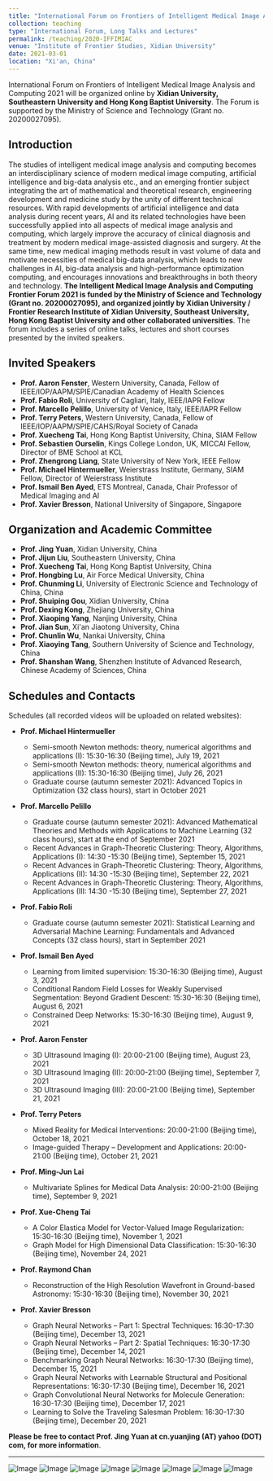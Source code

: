 ```yaml
---
title: "International Forum on Frontiers of Intelligent Medical Image Analysis and Computing 2021"
collection: teaching
type: "International Forum, Long Talks and Lectures"
permalink: /teaching/2020-IFFIMIAC
venue: "Institute of Frontier Studies, Xidian University"
date: 2021-03-01
location: "Xi'an, China"
---
```


International Forum on Frontiers of Intelligent Medical Image Analysis and Computing 2021 will be organized online by **Xidian University, Southeastern University and Hong Kong Baptist University**. The Forum is supported by the Ministry of Science and Technology (Grant no. 20200027095).

## Introduction

The studies of intelligent medical image analysis and computing becomes an interdisciplinary science of modern medical image computing, artificial intelligence and big-data analysis etc., and an emerging frontier subject integrating the art of mathematical and theoretical research, engineering development and medicine study by 
the unity of different technical resources. With rapid developments of artificial intelligence and data analysis during recent years, AI and its related technologies have been successfully applied into all aspects of medical image analysis and computing, which largely improve the accuracy of clinical diagnosis and treatment by modern medical image-assisted diagnosis and surgery. At the same time, new medical imaging methods result in vast volume of data and motivate necessities of medical big-data analysis, which leads to new challenges in AI, big-data analysis and high-performance optimization computing, and encourages innovations and breakthroughs in both theory and technology. **The Intelligent Medical Image Analysis and Computing Frontier Forum 2021 is funded by the Ministry of Science and Technology (Grant no. 20200027095), and organized jointly by Xidian University / Frontier Research Institute of Xidian University, Southeast University, Hong Kong Baptist University and other collaborated universities**. The forum includes a series of online talks, lectures and short courses presented by the invited speakers.

## Invited Speakers

* **Prof. Aaron Fenster**, Western University, Canada, Fellow of IEEE/IOP/AAPM/SPIE/Canadian Academy of Health Sciences
* **Prof. Fabio Roli**, University of Cagliari, Italy, IEEE/IAPR Fellow
* **Prof. Marcello Pelillo**, University of Venice, Italy, IEEE/IAPR Fellow
* **Prof. Terry Peters**, Western University, Canada, Fellow of IEEE/IOP/AAPM/SPIE/CAHS/Royal Society of Canada 
* **Prof. Xuecheng Tai**, Hong Kong Baptist University, China, SIAM Fellow
* **Prof. Sebastien Ourselin**, Kings College London, UK, MICCAI Fellow, Director of BME School at KCL
* **Prof. Zhengrong Liang**, State University of New York, IEEE Fellow 
* **Prof. Michael Hintermueller**, Weierstrass Institute, Germany, SIAM Fellow, Director of Weierstrass Institute
* **Prof. Ismail Ben Ayed**, ETS Montreal, Canada, Chair Professor of Medical Imaging and AI
* **Prof. Xavier Bresson**, National University of Singapore, Singapore

## Organization and Academic Committee

* **Prof. Jing Yuan**, Xidian University, China
* **Prof. Jijun Liu**, Southeastern University, China
* **Prof. Xuecheng Tai**, Hong Kong Baptist University, China
* **Prof. Hongbing Lu**, Air Force Medical University, China
* **Prof. Chunming Li**, University of Electronic Science and Technology of China, China
* **Prof. Shuiping Gou**, Xidian University, China
* **Prof. Dexing Kong**, Zhejiang University, China
* **Prof. Xiaoping Yang**, Nanjing University, China
* **Prof. Jian Sun**, Xi'an Jiaotong University, China
* **Prof. Chunlin Wu**, Nankai University, China
* **Prof. Xiaoying Tang**, Southern University of Science and Technology, China
* **Prof. Shanshan Wang**, Shenzhen Institute of Advanced Research, Chinese Academy of Sciences, China

## Schedules and Contacts

Schedules (all recorded videos will be uploaded on related websites):

* **Prof. Michael Hintermueller** 
  - Semi-smooth Newton methods: theory, numerical algorithms and applications (I): 15:30-16:30 (Beijing time), July 19, 2021
  - Semi-smooth Newton methods: theory, numerical algorithms and applications (II): 15:30-16:30 (Beijing time), July 26, 2021
  - Graduate course (autumn semester 2021): Advanced Topics in Optimization (32 class hours), start in October 2021

* **Prof. Marcello Pelillo**
  - Graduate course (autumn semester 2021): Advanced Mathematical Theories and Methods with Applications to Machine Learning (32 class hours), start at the end of September 2021
  - Recent Advances in Graph-Theoretic Clustering: Theory, Algorithms, Applications (I): 14:30 -15:30 (Beijing time), September 15, 2021
  - Recent Advances in Graph-Theoretic Clustering: Theory, Algorithms, Applications (II): 14:30 -15:30 (Beijing time), September 22, 2021
  - Recent Advances in Graph-Theoretic Clustering: Theory, Algorithms, Applications (III: 14:30 -15:30 (Beijing time), September 27, 2021


* **Prof. Fabio Roli**
  - Graduate course (autumn semester 2021): Statistical Learning and Adversarial Machine Learning: Fundamentals and Advanced Concepts (32 class hours), start in September 2021

* **Prof. Ismail Ben Ayed** 
  - Learning from limited supervision: 15:30-16:30 (Beijing time), August 3, 2021
  - Conditional Random Field Losses for Weakly Supervised Segmentation: Beyond Gradient Descent: 15:30-16:30 (Beijing time), August 6, 2021
  - Constrained Deep Networks: 15:30-16:30 (Beijing time), August 9, 2021

* **Prof. Aaron Fenster** 
  - 3D Ultrasound Imaging (I): 20:00-21:00 (Beijing time), August 23, 2021
  - 3D Ultrasound Imaging (II): 20:00-21:00 (Beijing time), September 7, 2021
  - 3D Ultrasound Imaging (III): 20:00-21:00 (Beijing time), September 21, 2021

* **Prof. Terry Peters** 
  - Mixed Reality for Medical Interventions: 20:00-21:00 (Beijing time), October 18, 2021
  - Image-guided Therapy – Development and Applications: 20:00-21:00 (Beijing time), October 21, 2021

* **Prof. Ming-Jun Lai** 
  - Multivariate Splines for Medical Data Analysis: 20:00-21:00 (Beijing time), September 9, 2021


* **Prof. Xue-Cheng Tai** 
  - A Color Elastica Model for Vector-Valued Image Regularization: 15:30-16:30 (Beijing time), November 1, 2021
  - Graph Model for High Dimensional Data Classification: 15:30-16:30 (Beijing time), November 24, 2021

* **Prof. Raymond Chan** 
  - Reconstruction of the High Resolution Wavefront in Ground-based Astronomy: 15:30-16:30 (Beijing time), November 30, 2021

* **Prof. Xavier Bresson** 
  - Graph Neural Networks – Part 1: Spectral Techniques: 16:30-17:30 (Beijing time), December 13, 2021
  - Graph Neural Networks – Part 2: Spatial Techniques: 16:30-17:30 (Beijing time), December 14, 2021
  - Benchmarking Graph Neural Networks: 16:30-17:30 (Beijing time), December 15, 2021
  - Graph Neural Networks with Learnable Structural and Positional Representations: 16:30-17:30 (Beijing time), December 16, 2021
  - Graph Convolutional Neural Networks for Molecule Generation: 16:30-17:30 (Beijing time), December 17, 2021
  - Learning to Solve the Traveling Salesman Problem: 16:30-17:30 (Beijing time), December 20, 2021


**Please be free to contact Prof. Jing Yuan at cn.yuanjing (AT) yahoo (DOT) com, for more information**.

---

![Image](xidian.png "3rd Sponsor")  ![Image](081431395820.jpg "4th Sponsor")  ![Image](浸会大学.png)  ![Image](14878233738299009.jpg)  ![Image](download.jpeg)  ![Image](200px-Fmmu_edu_cn_seal.jpg)  ![Image](UESTC_logo.jpg)  ![Image](SUSTech.png) 
